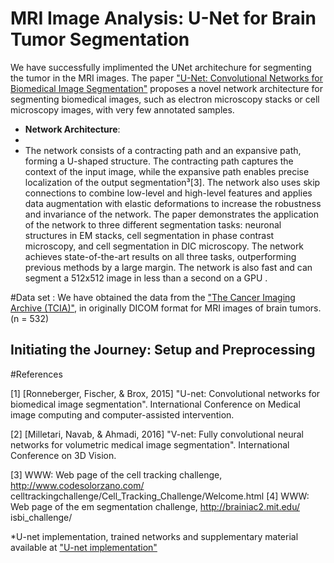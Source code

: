 # MRI Image Analysis: U-Net for Brain Tumor Segmentation

We have successfully implimented the UNet architechure for segmenting the tumor in the MRI images.
 The paper ["U-Net: Convolutional Networks for Biomedical Image Segmentation"](https://arxiv.org/pdf/1505.04597.pdf) proposes a novel network architecture for segmenting biomedical images, such as electron microscopy stacks or cell microscopy images, with very few annotated samples.
- **Network Architecture**:
-
-   The network consists of a contracting path and an expansive path, forming a U-shaped structure. The contracting path captures the context of the input image, while the expansive path enables precise localization of the output segmentation³[3]. The network also uses skip connections to combine low-level and high-level features and applies data augmentation with elastic deformations to increase the robustness and invariance of the network. The paper demonstrates the application of the network to three different segmentation tasks: neuronal structures in EM stacks, cell segmentation in phase contrast microscopy, and cell segmentation in DIC microscopy. The network achieves state-of-the-art results on all three tasks, outperforming previous methods by a large margin. The network is also fast and can segment a 512x512 image in less than a second on a GPU .


#Data set :
We have obtained the data from the ["The Cancer Imaging Archive (TCIA)"](https://imaging.cancer.gov/informatics/cancer_imaging_archive.htm), in originally DICOM format for MRI images of brain tumors. (n = 532)
 
## Initiating the Journey: Setup and Preprocessing
 


#References


[1] [Ronneberger, Fischer, & Brox, 2015] "U-net: Convolutional networks for biomedical image segmentation". International Conference on Medical image computing and computer-assisted intervention.

[2] [Milletari, Navab, & Ahmadi, 2016] "V-net: Fully convolutional neural networks for volumetric medical image segmentation". International Conference on 3D Vision.

[3] WWW: Web page of the cell tracking challenge, http://www.codesolorzano.com/
celltrackingchallenge/Cell_Tracking_Challenge/Welcome.html
[4] WWW: Web page of the em segmentation challenge, http://brainiac2.mit.edu/
isbi_challenge/
 
*U-net implementation, trained networks and supplementary material available at ["U-net implementation"](http://lmb.informatik.uni-freiburg.de/people/ronneber/u-net)
